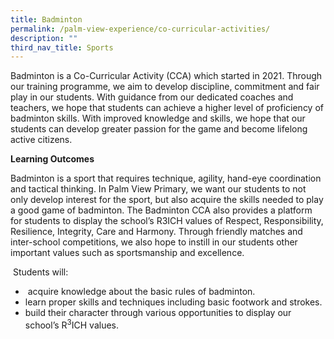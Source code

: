 ```yaml
---
title: Badminton
permalink: /palm-view-experience/co-curricular-activities/
description: ""
third_nav_title: Sports
---
```


Badminton is a Co-Curricular Activity (CCA) which started in 2021. Through our training programme, we aim to develop discipline, commitment and fair play in our students. With guidance from our dedicated coaches and teachers, we hope that students can achieve a higher level of proficiency of badminton skills. With improved knowledge and skills, we hope that our students can develop greater passion for the game and become lifelong active citizens.  

**Learning Outcomes**

Badminton is a sport that requires technique, agility, hand-eye coordination and tactical thinking. In Palm View Primary, we want our students to not only develop interest for the sport, but also acquire the skills needed to play a good game of badminton. The Badminton CCA also provides a platform for students to display the school’s R3ICH values of Respect, Responsibility, Resilience, Integrity, Care and Harmony. Through friendly matches and inter-school competitions, we also hope to instill in our students other important values such as sportsmanship and excellence.

 Students will:

*  acquire knowledge about the basic rules of badminton.
* learn proper skills and techniques including basic footwork and strokes.
* build their character through various opportunities to display our school’s R<sup>3</sup>ICH values.